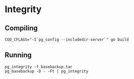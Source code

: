 # Integrity

## Compiling

    CGO_CFLAGS="-I`pg_config --includedir-server`" go build

## Running

    pg_integrity -f basebackup.tar
    pg_basebackup -D - -Ft | pg_integrity
